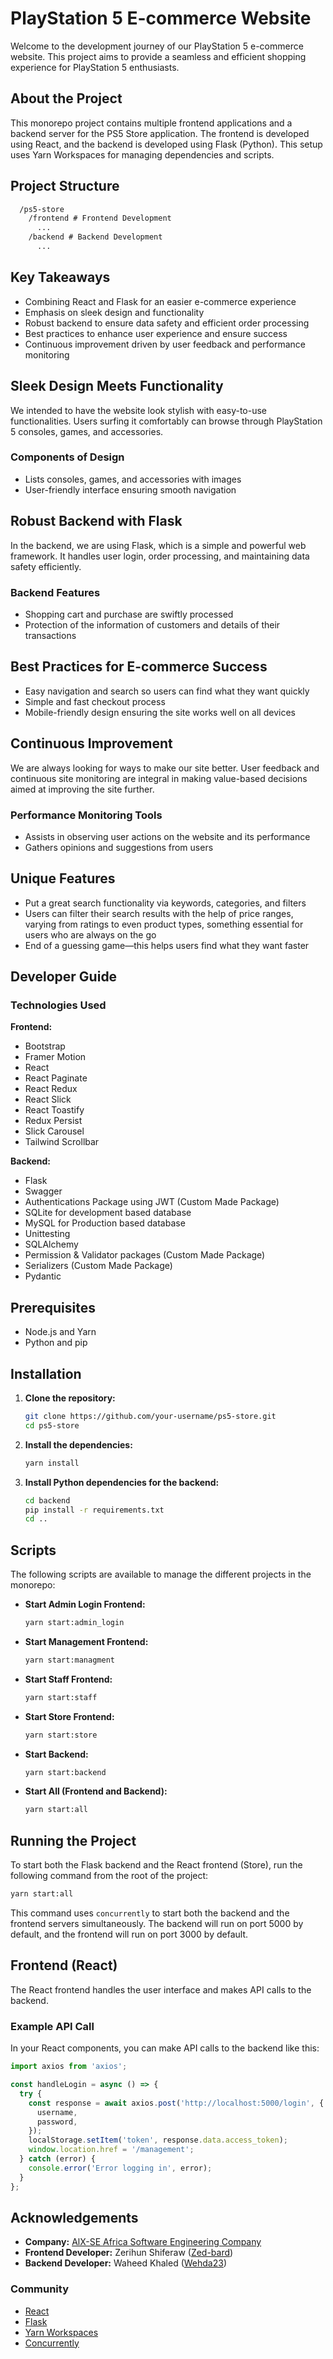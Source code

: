 # PlayStation 5 E-commerce Website
Welcome to the development journey of our PlayStation 5 e-commerce website. This project aims to provide a seamless and efficient shopping experience for PlayStation 5 enthusiasts.

## About the Project

This monorepo project contains multiple frontend applications and a backend server for the PS5 Store application. The frontend is developed using React, and the backend is developed using Flask (Python). This setup uses Yarn Workspaces for managing dependencies and scripts.

## Project Structure

```txt
  /ps5-store
    /frontend # Frontend Development
      ...
    /backend # Backend Development
      ...
```

## Key Takeaways
- Combining React and Flask for an easier e-commerce experience
- Emphasis on sleek design and functionality
- Robust backend to ensure data safety and efficient order processing
- Best practices to enhance user experience and ensure success
- Continuous improvement driven by user feedback and performance monitoring

## Sleek Design Meets Functionality
We intended to have the website look stylish with easy-to-use functionalities. Users surfing it comfortably can browse through PlayStation 5 consoles, games, and accessories.

### Components of Design
- Lists consoles, games, and accessories with images
- User-friendly interface ensuring smooth navigation

## Robust Backend with Flask
In the backend, we are using Flask, which is a simple and powerful web framework. It handles user login, order processing, and maintaining data safety efficiently.

### Backend Features
- Shopping cart and purchase are swiftly processed
- Protection of the information of customers and details of their transactions

## Best Practices for E-commerce Success
- Easy navigation and search so users can find what they want quickly
- Simple and fast checkout process
- Mobile-friendly design ensuring the site works well on all devices

## Continuous Improvement
We are always looking for ways to make our site better. User feedback and continuous site monitoring are integral in making value-based decisions aimed at improving the site further.

### Performance Monitoring Tools
- Assists in observing user actions on the website and its performance
- Gathers opinions and suggestions from users


## Unique Features
- Put a great search functionality via keywords, categories, and filters
- Users can filter their search results with the help of price ranges, varying from ratings to even product types, something essential for users who are always on the go
- End of a guessing game—this helps users find what they want faster

## Developer Guide

### Technologies Used

**Frontend:**
- Bootstrap
- Framer Motion
- React
- React Paginate
- React Redux
- React Slick
- React Toastify
- Redux Persist
- Slick Carousel
- Tailwind Scrollbar

**Backend:**
- Flask
- Swagger
- Authentications Package using JWT (Custom Made Package)
- SQLite for development based database
- MySQL for Production based database
- Unittesting
- SQLAlchemy
- Permission & Validator packages (Custom Made Package)
- Serializers (Custom Made Package)
- Pydantic

## Prerequisites

- Node.js and Yarn
- Python and pip

## Installation

1. **Clone the repository:**

   ```bash
   git clone https://github.com/your-username/ps5-store.git
   cd ps5-store
   ```

2. **Install the dependencies:**

   ```bash
   yarn install
   ```

3. **Install Python dependencies for the backend:**

   ```bash
   cd backend
   pip install -r requirements.txt
   cd ..
   ```

## Scripts

The following scripts are available to manage the different projects in the monorepo:

- **Start Admin Login Frontend:**

  ```bash
  yarn start:admin_login
  ```

- **Start Management Frontend:**

  ```bash
  yarn start:managment
  ```

- **Start Staff Frontend:**

  ```bash
  yarn start:staff
  ```

- **Start Store Frontend:**

  ```bash
  yarn start:store
  ```

- **Start Backend:**

  ```bash
  yarn start:backend
  ```

- **Start All (Frontend and Backend):**

  ```bash
  yarn start:all
  ```

## Running the Project

To start both the Flask backend and the React frontend (Store), run the following command from the root of the project:

```bash
yarn start:all
```

This command uses `concurrently` to start both the backend and the frontend servers simultaneously. The backend will run on port 5000 by default, and the frontend will run on port 3000 by default.

## Frontend (React)

The React frontend handles the user interface and makes API calls to the backend.

### Example API Call

In your React components, you can make API calls to the backend like this:

```jsx
import axios from 'axios';

const handleLogin = async () => {
  try {
    const response = await axios.post('http://localhost:5000/login', {
      username,
      password,
    });
    localStorage.setItem('token', response.data.access_token);
    window.location.href = '/management';
  } catch (error) {
    console.error('Error logging in', error);
  }
};
```

## Acknowledgements

- **Company:** [AlX-SE Africa Software Engineering Company](https://www.alxafrica.com/)
- **Frontend Developer:** Zerihun Shiferaw ([Zed-bard](https://github.com/Zed-bard))
- **Backend Developer:** Waheed Khaled ([Wehda23](https://github.com/Wehda23))

### Community

- [React](https://reactjs.org/)
- [Flask](https://flask.palletsprojects.com/)
- [Yarn Workspaces](https://classic.yarnpkg.com/en/docs/workspaces/)
- [Concurrently](https://www.npmjs.com/package/concurrently)
